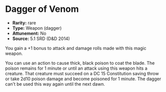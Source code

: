 
# Dagger of Venom

* **Rarity:** rare
* **Type:** Weapon (dagger)
* **Attunement:** No
* **Source:** 5.1 SRD (D&D 2014)


You gain a +1 bonus to attack and damage rolls made with this magic weapon.

You can use an action to cause thick, black poison to coat the blade. The poison remains for 1 minute or until an attack using this weapon hits a creature. That creature must succeed on a DC 15 Constitution saving throw or take 2d10 poison damage and become poisoned for 1 minute. The dagger can't be used this way again until the next dawn.
